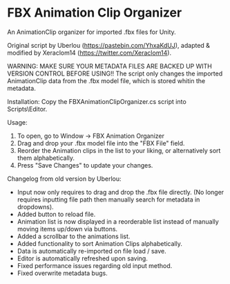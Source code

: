 # FBX Animation Clip Organizer
An AnimationClip organizer for imported .fbx files for Unity.

Original script by Uberlou (https://pastebin.com/YhxaKdUJ), adapted & modified by Xeraclom14 (https://twitter.com/Xeraclom14).

WARNING: MAKE SURE YOUR METADATA FILES ARE BACKED UP WITH VERSION CONTROL BEFORE USING!!
The script only changes the imported AnimationClip data from the .fbx model file, which is stored whitin the metadata.

Installation:
Copy the FBXAnimationClipOrganizer.cs script into Scripts\Editor.
 
Usage:
1) To open, go to Window -> FBX Animation Organizer
2) Drag and drop your .fbx model file into the "FBX File" field.
3) Reorder the Animation clips in the list to your liking, or alternatively sort them alphabetically.
4) Press "Save Changes" to update your changes.

Changelog from old version by Uberlou:
- Input now only requires to drag and drop the .fbx file directly. (No longer requires inputting file path then manually search for metadata in dropdowns).
- Added button to reload file.
- Animation list is now displayed in a reorderable list instead of manually moving items up/down via buttons.
- Added a scrollbar to the animations list.
- Added functionality to sort Animation Clips alphabetically.
- Data is automatically re-imported on file load / save.
- Editor is automatically refreshed upon saving.
- Fixed performance issues regarding old input method.
- Fixed overwrite metadata bugs.
